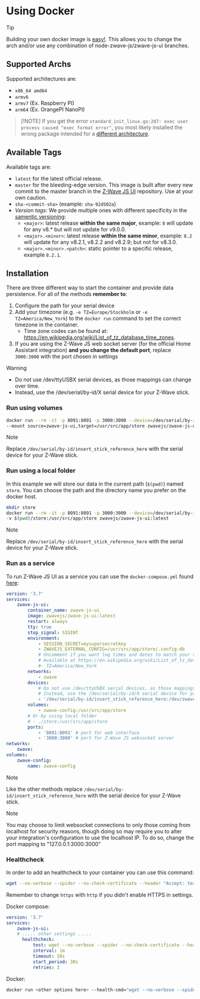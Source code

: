 # Using Docker

> [!TIP]
> Building your own docker image is [easy!](development/custom-docker.md). This allows you to change the arch and/or use any combination of node-zwave-js/zwave-js-ui branches.

## Supported Archs

Supported architectures are:

- `x86_64 amd64`
- `armv6`
- `armv7` (Ex. Raspberry PI)
- `arm64` (Ex. OrangePI NanoPI)

> [!NOTE] If you get the error `standard_init_linux.go:207: exec user process caused "exec format error"`, you most likely installed the wrong package intended for a [different architecture](https://github.com/zwave-js/zwave-js-ui/tree/master/docs/troubleshooting/improper-arch.md).

## Available Tags

Available tags are:

- `latest` for the latest official release.
- `master` for the bleeding-edge version. This image is built after every new commit to the master branch in the [Z-Wave JS UI](https://github.com/zwave-js/zwave-js-ui/commits/master) repository. Use at your own caution.
- `sha-<commit-sha>` (example: `sha-92d502a`)
- _Version tags:_ We provide multiple ones with different specificity in the [samentic versioning](https://semver.org/):
  - `<major>`: latest release **within the same major**, example: `8` will update for any v8.\* but will not update for v9.0.0.
  - `<major>.<minor>`: latest release **within the same minor**, example: `8.2` will update for any v8.2.1, v8.2.2 and v8.2.9; but not for v8.3.0.
  - `<major>.<minor>.<patch>`: static pointer to a specific release, example `8.2.1`.

## Installation

There are three different way to start the container and provide data persistence. For all of the methods **remember to**:

1. Configure the path for your serial device
2. Add your timezone (e.g. `-e TZ=Europe/Stockholm` or `-e TZ=America/New_York`) to the `docker run` command to set the correct timezone in the container.
    - Time zone codes can be found at: <https://en.wikipedia.org/wiki/List_of_tz_database_time_zones>.
3. If you are using the Z-Wave JS web socket server (for the official Home Assistant integration) **and you change the default port**, replace `3000:3000` with the port chosen in settings

> [!WARNING]
>
> - Do not use /dev/ttyUSBX serial devices, as those mappings can change over time.
> - Instead, use the /dev/serial/by-id/X serial device for your Z-Wave stick.

### Run using volumes

```bash
docker run --rm -it -p 8091:8091 -p 3000:3000 --device=/dev/serial/by-id/insert_stick_reference_here:/dev/zwave \
--mount source=zwave-js-ui,target=/usr/src/app/store zwavejs/zwave-js-ui:latest
```

> [!NOTE]
> Replace `/dev/serial/by-id/insert_stick_reference_here` with the serial device for your Z-Wave stick.

### Run using a local folder

In this example we will store our data in the current path (`$(pwd)`) named `store`. You can choose the path and the directory name you prefer on the docker host.

```bash
mkdir store
docker run --rm -it -p 8091:8091 -p 3000:3000 --device=/dev/serial/by-id/insert_stick_reference_here:/dev/zwave \
-v $(pwd)/store:/usr/src/app/store zwavejs/zwave-js-ui:latest
```

> [!NOTE]
> Replace `/dev/serial/by-id/insert_stick_reference_here` with the serial device for your Z-Wave stick.

### Run as a service

To run Z-Wave JS UI as a service you can use the `docker-compose.yml` found [here](https://github.com/zwave-js/zwave-js-ui/blob/master/docker/docker-compose.yml):

```yml
version: '3.7'
services:
    zwave-js-ui:
        container_name: zwave-js-ui
        image: zwavejs/zwave-js-ui:latest
        restart: always
        tty: true
        stop_signal: SIGINT
        environment:
            - SESSION_SECRET=mysupersecretkey
            - ZWAVEJS_EXTERNAL_CONFIG=/usr/src/app/store/.config-db
            # Uncomment if you want log times and dates to match your timezone instead of UTC
            # Available at https://en.wikipedia.org/wiki/List_of_tz_database_time_zones
            #- TZ=America/New_York
        networks:
            - zwave
        devices:
            # Do not use /dev/ttyUSBX serial devices, as those mappings can change over time.
            # Instead, use the /dev/serial/by-id/X serial device for your Z-Wave stick.
            - '/dev/serial/by-id/insert_stick_reference_here:/dev/zwave'
        volumes:
            - zwave-config:/usr/src/app/store
        # Or by using local folder
        # - ./store:/usr/src/app/store
        ports:
            - '8091:8091' # port for web interface
            - '3000:3000' # port for Z-Wave JS websocket server
networks:
    zwave:
volumes:
    zwave-config:
        name: zwave-config
```

> [!NOTE]
> Like the other methods replace `/dev/serial/by-id/insert_stick_reference_here` with the serial device for your Z-Wave stick.

> [!NOTE]
> You may choose to limit websocket connections to only those coming from localhost for security reasons, though doing so may require you to alter your integration's configuration to use the localhost IP. To do so, change the port mapping to "127.0.0.1:3000:3000"

### Healthcheck

In order to add an healthcheck to your container you can use this command:

```bash
wget --no-verbose --spider --no-check-certificate --header "Accept: text/plain" https://localhost:8091/health || exit 1
```

Remember to change `https` with `http` if you didn't enable HTTPS in settings.

Docker compose:

```yml
version: '3.7'
services:
    zwave-js-ui:
    # ..... other settings .....
      healthcheck:
          test: wget --no-verbose --spider --no-check-certificate --header "Accept: text/plain" https://localhost:8091/health || exit 1
          interval: 1m
          timeout: 10s
          start_period: 30s
          retries: 3
```

Docker:

```bash
docker run <other options here> --health-cmd="wget --no-verbose --spider --no-check-certificate --header "Accept: text/plain" https://localhost:8091/health || exit 1" --health-start-period=30s
```
